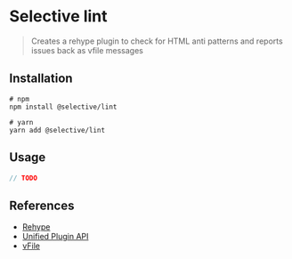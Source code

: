 # Selective lint

> Creates a rehype plugin to check for HTML anti patterns and reports issues back as vfile messages

## Installation

```shell
# npm
npm install @selective/lint

# yarn
yarn add @selective/lint
```

## Usage

```javascript
// TODO
```

## References

* [Rehype](https://github.com/rehypejs/rehype)
* [Unified Plugin API](https://unifiedjs.github.io/create-a-plugin.html)
* [vFile](https://github.com/vfile/vfile)
